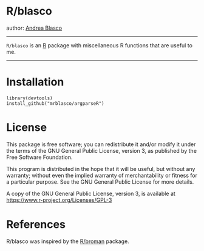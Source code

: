 # R/blasco 

author: [Andrea Blasco](http://www.ablasco.org)

---

`R/blasco` is an [R](https://www.r-project.org) package with miscellaneous R functions that are useful to me.

---

# Installation

```
library(devtools)
install_github("mrblasco/argparseR")
```


# License

This package is free software; you can redistribute it and/or modify it
under the terms of the GNU General Public License, version 3, as
published by the Free Software Foundation.

This program is distributed in the hope that it will be useful, but
without any warranty; without even the implied warranty of
merchantability or fitness for a particular purpose.  See the GNU
General Public License for more details.

A copy of the GNU General Public License, version 3, is available at
<https://www.r-project.org/Licenses/GPL-3>


# References

R/blasco was inspired by the [R/broman](https://github.com/kbroman/broman) package.
